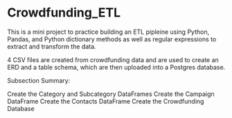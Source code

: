 # Crowdfunding_ETL

This is a mini project to practice building an ETL pipleine using Python, Pandas, and Python dictionary methods as well as regular expressions to extract and transform the data.

4 CSV files are created from crowdfunding data and are used to create an ERD and a table schema, which are then uploaded into a Postgres database. 

Subsection Summary:

Create the Category and Subcategory DataFrames
Create the Campaign DataFrame
Create the Contacts DataFrame
Create the Crowdfunding Database
